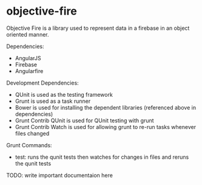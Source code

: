 # objective-fire
Objective Fire is a library used to represent data in a firebase in an object oriented manner.

Dependencies:
  - AngularJS
  - Firebase
  - Angularfire

Development Dependencies:
  - QUnit is used as the testing framework
  - Grunt is used as a task runner
  - Bower is used for installing the dependent libraries (referenced above in dependencies)
  - Grunt Contrib QUnit is used for QUnit testing with grunt
  - Grunt Contrib Watch is used for allowing grunt to re-run tasks whenever files changed

Grunt Commands:
  - test: runs the qunit tests then watches for changes in files and reruns the qunit tests

TODO: write important documentaion here

